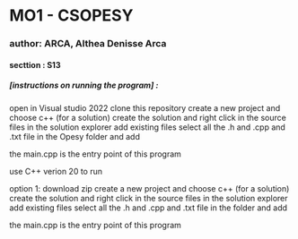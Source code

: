 # MO1 - CSOPESY
### author: ARCA, Althea Denisse Arca 
#### secttion : S13 

##### [instructions on running the program] :
open in Visual studio 2022 
clone this repository 
create a new project and choose c++ (for a solution)
create the solution and right click in the source files in the solution explorer 
add existing files 
select all the .h and .cpp and .txt file in the Opesy folder and add

the main.cpp is the entry point of this program 

use C++ verion 20 to run 


option 1: download zip 
create a new project and choose c++ (for a solution)
create the solution and right click in the source files in the solution explorer 
add existing files 
select all the .h and .cpp and .txt file in the folder and add

the main.cpp is the entry point of this program 
